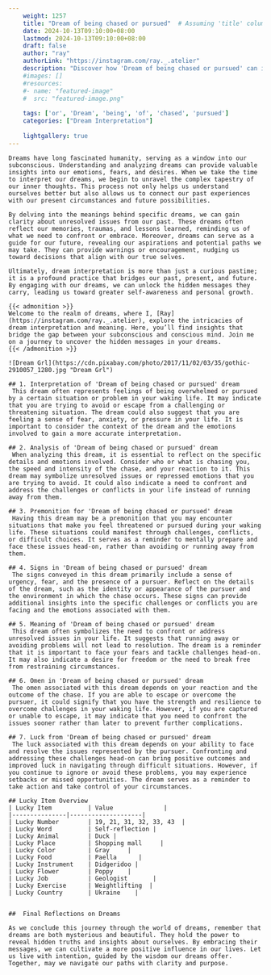 ```yaml
---
    weight: 1257
    title: "Dream of being chased or pursued"  # Assuming 'title' column exists
    date: 2024-10-13T09:10:00+08:00
    lastmod: 2024-10-13T09:10:00+08:00
    draft: false
    author: "ray"
    authorLink: "https://instagram.com/ray._.atelier"
    description: "Discover how 'Dream of being chased or pursued' can interpret your future and uncover its significant meanings in your life."
    #images: []
    #resources:
    #- name: "featured-image"
    #  src: "featured-image.png"
    
    tags: ['or', 'Dream', 'being', 'of', 'chased', 'pursued']
    categories: ["Dream Interpretation"]
    
    lightgallery: true
---
```

    
    Dreams have long fascinated humanity, serving as a window into our subconscious. Understanding and analyzing dreams can provide valuable insights into our emotions, fears, and desires. When we take the time to interpret our dreams, we begin to unravel the complex tapestry of our inner thoughts. This process not only helps us understand ourselves better but also allows us to connect our past experiences with our present circumstances and future possibilities.
    
    By delving into the meanings behind specific dreams, we can gain clarity about unresolved issues from our past. These dreams often reflect our memories, traumas, and lessons learned, reminding us of what we need to confront or embrace. Moreover, dreams can serve as a guide for our future, revealing our aspirations and potential paths we may take. They can provide warnings or encouragement, nudging us toward decisions that align with our true selves.
    
    Ultimately, dream interpretation is more than just a curious pastime; it is a profound practice that bridges our past, present, and future. By engaging with our dreams, we can unlock the hidden messages they carry, leading us toward greater self-awareness and personal growth.
    
    {{< admonition >}}
    Welcome to the realm of dreams, where I, [Ray](https://instagram.com/ray._.atelier), explore the intricacies of dream interpretation and meaning. Here, you’ll find insights that bridge the gap between your subconscious and conscious mind. Join me on a journey to uncover the hidden messages in your dreams.
    {{< /admonition >}}
    
    ![Dream Grl](https://cdn.pixabay.com/photo/2017/11/02/03/35/gothic-2910057_1280.jpg "Dream Grl")
    
    ## 1. Interpretation of 'Dream of being chased or pursued' dream
     This dream often represents feelings of being overwhelmed or pursued by a certain situation or problem in your waking life. It may indicate that you are trying to avoid or escape from a challenging or threatening situation. The dream could also suggest that you are feeling a sense of fear, anxiety, or pressure in your life. It is important to consider the context of the dream and the emotions involved to gain a more accurate interpretation.
    
    ## 2. Analysis of 'Dream of being chased or pursued' dream
     When analyzing this dream, it is essential to reflect on the specific details and emotions involved. Consider who or what is chasing you, the speed and intensity of the chase, and your reaction to it. This dream may symbolize unresolved issues or repressed emotions that you are trying to avoid. It could also indicate a need to confront and address the challenges or conflicts in your life instead of running away from them.
    
    ## 3. Premonition for 'Dream of being chased or pursued' dream
     Having this dream may be a premonition that you may encounter situations that make you feel threatened or pursued during your waking life. These situations could manifest through challenges, conflicts, or difficult choices. It serves as a reminder to mentally prepare and face these issues head-on, rather than avoiding or running away from them.
    
    ## 4. Signs in 'Dream of being chased or pursued' dream
     The signs conveyed in this dream primarily include a sense of urgency, fear, and the presence of a pursuer. Reflect on the details of the dream, such as the identity or appearance of the pursuer and the environment in which the chase occurs. These signs can provide additional insights into the specific challenges or conflicts you are facing and the emotions associated with them.
    
    ## 5. Meaning of 'Dream of being chased or pursued' dream
     This dream often symbolizes the need to confront or address unresolved issues in your life. It suggests that running away or avoiding problems will not lead to resolution. The dream is a reminder that it is important to face your fears and tackle challenges head-on. It may also indicate a desire for freedom or the need to break free from restraining circumstances.
    
    ## 6. Omen in 'Dream of being chased or pursued' dream
     The omen associated with this dream depends on your reaction and the outcome of the chase. If you are able to escape or overcome the pursuer, it could signify that you have the strength and resilience to overcome challenges in your waking life. However, if you are captured or unable to escape, it may indicate that you need to confront the issues sooner rather than later to prevent further complications.
    
    ## 7. Luck from 'Dream of being chased or pursued' dream
     The luck associated with this dream depends on your ability to face and resolve the issues represented by the pursuer. Confronting and addressing these challenges head-on can bring positive outcomes and improved luck in navigating through difficult situations. However, if you continue to ignore or avoid these problems, you may experience setbacks or missed opportunities. The dream serves as a reminder to take action and take control of your circumstances.
    
    ## Lucky Item Overview
    | Lucky Item          | Value              |
    |---------------|--------------------|
    | Lucky Number        | 19, 21, 31, 32, 33, 43  |
    | Lucky Word          | Self-reflection |
    | Lucky Animal        | Duck |
    | Lucky Place         | Shopping mall     |
    | Lucky Color         | Gray     |
    | Lucky Food          | Paella      |
    | Lucky Instrument    | Didgeridoo |
    | Lucky Flower        | Poppy    |
    | Lucky Job           | Geologist       |
    | Lucky Exercise      | Weightlifting  |
    | Lucky Country       | Ukraine    |
    
    
    ##  Final Reflections on Dreams
    
    As we conclude this journey through the world of dreams, remember that dreams are both mysterious and beautiful. They hold the power to reveal hidden truths and insights about ourselves. By embracing their messages, we can cultivate a more positive influence in our lives. Let us live with intention, guided by the wisdom our dreams offer. Together, may we navigate our paths with clarity and purpose.
    